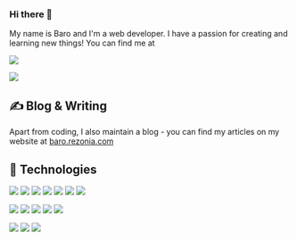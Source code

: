 ### Hi there 👋

My name is Baro and I'm a web developer.
I have a passion for creating and learning new things!
You can find me at

[![](https://img.shields.io/github/stars/l3aro?style=social)](https://github.com/l3aro)

[![](https://img.shields.io/twitter/follow/dgbao1340?style=social)](https://twitter.com/dgbao1340)

## ✍ Blog & Writing

Apart from coding, I also maintain a blog - you can find my articles on my website at [baro.rezonia.com](https://baro.rezonia.com/)

## 🔧 Technologies 

![](https://img.shields.io/badge/OS-Windows-informational?style=flat&logo=windows&logoColor=0078D6&labelColor=2f2625)
![](https://img.shields.io/badge/OS-Ubuntu-informational?style=flat&logo=ubuntu&logoColor=E95420&labelColor=2f2625)
![](https://img.shields.io/badge/Editor-VSCode-informational?style=flat&logo=visual-studio-code&logoColor=007ACC&labelColor=2f2625)
![](https://img.shields.io/badge/Editor-Neovim-informational?style=flat&logo=neovim&logoColor=57A143&labelColor=2f2625)
![](https://img.shields.io/badge/Shell-Zsh-informational?style=flat&logo=gnu-bash&logoColor=4EAA25&labelColor=2f2625)
![](https://img.shields.io/badge/Tools-Git-informational?style=flat&logo=git&logoColorF05032&labelColor=2f2625)
![](https://img.shields.io/badge/Terminal-HyperJS-informational?style=flat&logo=hyper&logoColor=F05032&labelColor=2f2625)

![](https://img.shields.io/badge/Code-PHP-informational?style=flat&logo=php&logoColor=777BB4&labelColor=2f2625)
![](https://img.shields.io/badge/Code-Typescript-informational?style=flat&logo=typescript&logoColor=3178C6&labelColor=2f2625)
![](https://img.shields.io/badge/Code-JavaScript-informational?style=flat&logo=javascript&logoColor=F7DF1E&labelColor=2f2625)
![](https://img.shields.io/badge/Code-Vue-informational?style=flat&logo=vue.js&logoColor=4FC08D&labelColor=2f2625)
![](https://img.shields.io/badge/Code-AlpineJS-informational?style=flat&logo=alpine.js&logoColor=8BC0D0&labelColor=2f2625)

![](https://img.shields.io/badge/Stack-Laravel-informational?style=flat&logo=laravel&logoColor=FF2D20&labelColor=2f2625)
![](https://img.shields.io/badge/Stack-Livewire-informational?style=flat&logo=livewire&logoColor=4E56A6&labelColor=2f2625)
![](https://img.shields.io/badge/Stack-TailwindCSS-informational?style=flat&logo=tailwind-css&logoColor=06B6D4&labelColor=2f2625)

<!--
**l3aro/l3aro** is a ✨ _special_ ✨ repository because its `README.md` (this file) appears on your GitHub profile.

Here are some ideas to get you started:

- 🔭 I’m currently working on ...
- 🌱 I’m currently learning ...
- 👯 I’m looking to collaborate on ...
- 🤔 I’m looking for help with ...
- 💬 Ask me about ...
- 📫 How to reach me: ...
- 😄 Pronouns: ...
- ⚡ Fun fact: ...
-->
